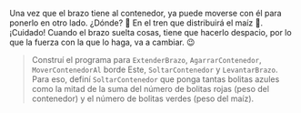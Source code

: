 <gs-attire attire-url="https://raw.githubusercontent.com/MumukiProject/mumuki-guia-gobstones-brazos-roboticos-secundaria/master/assets/attires/config_1581361835022.json"></gs-attire>

Una vez que el brazo tiene al contenedor, ya puede moverse con él para ponerlo en otro lado. ¿Dónde? :thinking: En el tren que distribuirá el maíz :steam_locomotive:. ¡Cuidado! Cuando el brazo suelta cosas, tiene que hacerlo despacio, por lo que la fuerza con la que lo haga, va a cambiar. :wink:

> Construí el programa para `ExtenderBrazo`, `AgarrarContenedor`, `MoverContenedorAl` borde Este, `SoltarContenedor` y `LevantarBrazo`. Para eso, definí `SoltarContenedor` que ponga tantas bolitas azules como la mitad de la suma del número de bolitas rojas (peso del contenedor) y el número de bolitas verdes (peso del maíz).